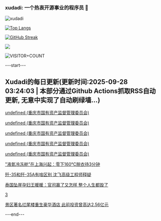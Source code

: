 ### xudadi: 一个热衷开源事业的程序员 👋

![xudadi](https://github-readme-stats-git-masterorgs-github-readme-stats-team.vercel.app/api?username=xudadi)

[![Top Langs](https://github-readme-stats.vercel.app/api/top-langs/?username=xudadi)](https://github.com/anuraghazra/github-readme-stats)

[![GitHub Streak](https://streak-stats.demolab.com?user=xudadi&locale=zh_Hans)](https://git.io/streak-stats)

![](https://raw.githubusercontent.com/xudadi/xudadi/main/assets/github-contribution-grid-snake.svg)

![VISITOR+COUNT](https://komarev.com/ghpvc/?username=xudadi&label=VISITOR+COUNT)


---start---

## Xudadi的每日更新(更新时间:2025-09-28 03:24:03 | 本部分通过Github Actions抓取RSS自动更新, 无意中实现了自动刷绿墙...)

[undefined (重庆市国有资产监督管理委员会)](https://dadilab.github.io/feeds/all.xml)

[undefined (重庆市国有资产监督管理委员会)](https://dadilab.github.io/feeds/all.xml)

[undefined (重庆市国有资产监督管理委员会)](https://dadilab.github.io/feeds/all.xml)

[undefined (重庆市国有资产监督管理委员会)](https://dadilab.github.io/feeds/all.xml)

[undefined (重庆市国有资产监督管理委员会)](https://dadilab.github.io/feeds/all.xml)

["液氮冷冻舱"在上海兴起：零下160℃脱衣待3分钟](https://m.163.com/news/article/KAG7I2GP0530JPVV.html)

[歼-35和歼-35A有啥区别 沈飞高级工程师释疑](https://m.163.com/news/article/KAG1RNHK0514R9OJ.html)

[泰国坠崖孕妇王暖暖：官司赢了又怎样 整个人生都毁了](https://m.163.com/news/article/KAGCLMG300019B3E.html)

[3](https://m.163.com/touch/news/sub/domestic)

[景区著名烂尾楼重生豪华酒店 此前投资曾高达2.56亿元](https://m.163.com/news/article/KAGC9N4S00019B3E.html)

---end---
